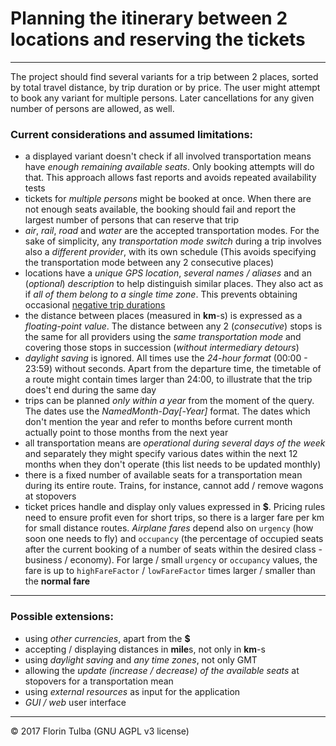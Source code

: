 # Planning the itinerary between 2 locations and reserving the tickets

- - -

The project should find several variants for a trip between 2 places, sorted by total travel distance, by trip duration or by price. The user might attempt to book any variant for multiple persons. Later cancellations for any given number of persons are allowed, as well.

### Current considerations and assumed limitations:

- a displayed variant doesn&#39;t check if all involved transportation means have *enough remaining available seats*. Only booking attempts will do that. This approach allows fast reports and avoids repeated availability tests
- tickets for *multiple persons* might be booked at once. When there are not enough seats available, the booking should fail and report the largest number of persons that can reserve that trip
- *air*, *rail*, *road* and *water* are the accepted transportation modes. For the sake of simplicity, any *transportation mode switch* during a trip involves also a *different provider*, with its own schedule (This avoids specifying the transportation mode between any 2 consecutive places)
- locations have a *unique GPS location*, *several names / aliases* and an (*optional*) *description* to help distinguish similar places. They also act as if *all of them belong to a single time zone*. This prevents obtaining occasional [negative trip durations](https://www.quora.com/Are-there-flights-that-land-before-they-leave)
- the distance between places (measured in **km**-s) is expressed as a *floating-point value*. The distance between any 2 (*consecutive*) stops is the same for all providers using the *same transportation mode* and covering those stops in succession (*without intermediary detours*)
- *daylight saving* is ignored. All times use the *24-hour format* (00:00 - 23:59) without seconds. Apart from the departure time, the timetable of a route might contain times larger than 24:00, to illustrate that the trip does&#39;t end during the same day
- trips can be planned *only within a year* from the moment of the query. The dates use the *NamedMonth-Day\[-Year\]* format. The dates which don&#39;t mention the year and refer to months before current month actually point to those months from the next year
- all transportation means are *operational during several days of the week* and separately they might specify various dates within the next 12 months when they don&#39;t operate (this list needs to be updated monthly)
- there is a fixed number of available seats for a transportation mean during its entire route. Trains, for instance, cannot add / remove wagons at stopovers
- ticket prices handle and display only values expressed in **$**. Pricing rules need to ensure profit even for short trips, so there is a larger fare per km for small distance routes. *Airplane fares* depend also on `urgency` (how soon one needs to fly) and `occupancy` (the percentage of occupied seats after the current booking of a number of seats within the desired class - business / economy). For large / small `urgency` or `occupancy` values, the fare is up to `highFareFactor` / `lowFareFactor` times larger / smaller than the **normal fare**

* * *

### Possible extensions:

- using *other currencies*, apart from the **$**
- accepting / displaying distances in **mile**s, not only in **km**-s
- using *daylight saving* and *any time zones*, not only GMT
- allowing the *update (increase / decrease) of the available seats* at stopovers for a transportation mean
- using *external resources* as input for the application
- *GUI / web* user interface

- - -

&copy; 2017 Florin Tulba (GNU AGPL v3 license)
